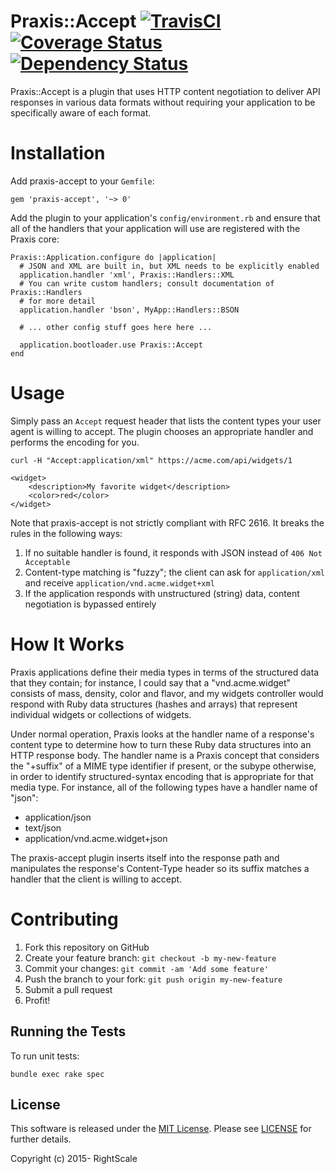 # Praxis::Accept [![TravisCI][travis-img-url]][travis-ci-url] [![Coverage Status][coveralls-img-url]][coveralls-url] [![Dependency Status][gemnasium-img-url]][gemnasium-url]

[travis-img-url]:https://travis-ci.org/rightscale/praxis-accept.svg?branch=master
[travis-ci-url]:https://travis-ci.org/rightscale/praxis-accept
[coveralls-img-url]:https://coveralls.io/repos/rightscale/praxis-accept/badge.svg?branch=master&service=github
[coveralls-url]:https://coveralls.io/github/rightscale/praxis-accept?branch=master
[gemnasium-img-url]:https://gemnasium.com/rightscale/praxis-accept.svg
[gemnasium-url]:https://gemnasium.com/rightscale/praxis-accept

Praxis::Accept is a plugin that uses HTTP content negotiation to deliver API
responses in various data formats without requiring your application to be
specifically aware of each format.

# Installation

Add praxis-accept to your `Gemfile`:

    gem 'praxis-accept', '~> 0'

Add the plugin to your application's `config/environment.rb` and ensure that all of the
handlers that your application will use are registered with the Praxis core:

    Praxis::Application.configure do |application|
      # JSON and XML are built in, but XML needs to be explicitly enabled
      application.handler 'xml', Praxis::Handlers::XML
      # You can write custom handlers; consult documentation of Praxis::Handlers
      # for more detail
      application.handler 'bson', MyApp::Handlers::BSON

      # ... other config stuff goes here here ...

      application.bootloader.use Praxis::Accept
    end

# Usage

Simply pass an `Accept` request header that lists the content types your user agent
is willing to accept. The plugin chooses an appropriate handler and performs the
encoding for you.

    curl -H "Accept:application/xml" https://acme.com/api/widgets/1

    <widget>
        <description>My favorite widget</description>
        <color>red</color>
    </widget>

Note that praxis-accept is not strictly compliant with RFC 2616. It breaks the rules
in the following ways:
  1. If no suitable handler is found, it responds with JSON instead of `406 Not Acceptable`
  2. Content-type matching is "fuzzy"; the client can ask for `application/xml` and receive `application/vnd.acme.widget+xml`
  3. If the application responds with unstructured (string) data, content negotiation is bypassed entirely

# How It Works

Praxis applications define their media types in terms of the structured data that they
contain; for instance, I could say that a "vnd.acme.widget" consists of mass,
density, color and flavor, and my widgets controller would respond with Ruby data structures
(hashes and arrays) that represent individual widgets or collections of widgets.

Under normal operation, Praxis looks at the handler name of a response's content type
to determine how to turn these Ruby data structures into an HTTP response body. The
handler name is a Praxis concept that considers the "+suffix" of a MIME type identifier
if present, or the subype otherwise, in order to identify structured-syntax encoding that
is appropriate for that media type. For instance, all of the following types have a handler
name of "json":
  - application/json
  - text/json
  - application/vnd.acme.widget+json

The praxis-accept plugin inserts itself into the response path and manipulates the response's
Content-Type header so its suffix matches a handler that the client is willing to accept.

# Contributing

 1. Fork this repository on GitHub
 2. Create your feature branch: `git checkout -b my-new-feature`
 3. Commit your changes: `git commit -am 'Add some feature'`
 4. Push the branch to your fork: `git push origin my-new-feature`
 5. Submit a pull request
 6. Profit!

## Running the Tests

To run unit tests:

    bundle exec rake spec

## License

This software is released under the [MIT License](http://www.opensource.org/licenses/MIT). Please see  [LICENSE](LICENSE) for further details.

Copyright (c) 2015- RightScale
